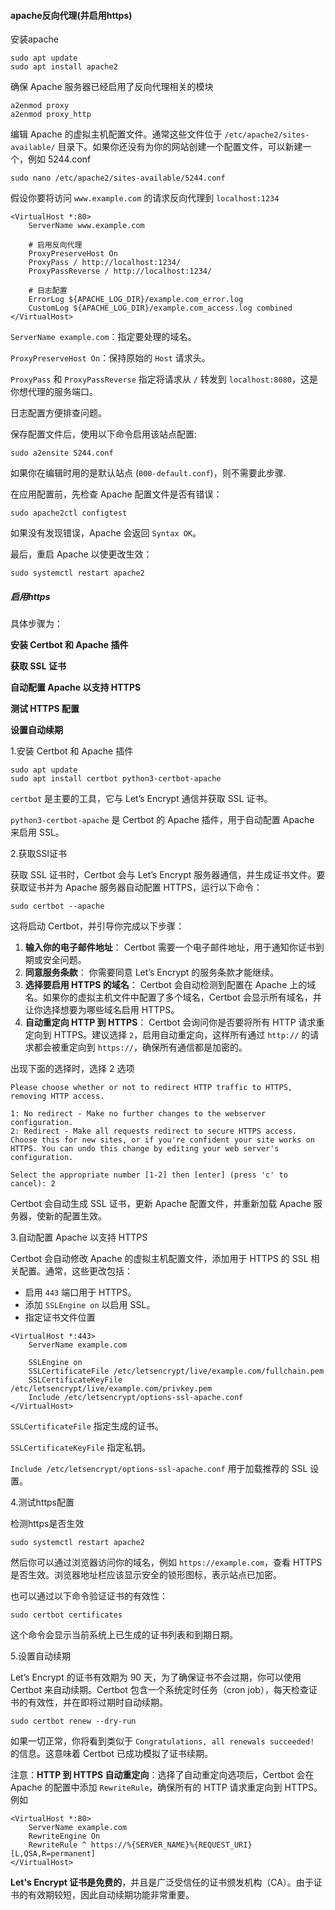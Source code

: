#### apache反向代理(并启用https)

安装apache

```
sudo apt update
sudo apt install apache2
```

确保 Apache 服务器已经启用了反向代理相关的模块

```
a2enmod proxy
a2enmod proxy_http
```

编辑 Apache 的虚拟主机配置文件。通常这些文件位于 `/etc/apache2/sites-available/` 目录下。如果你还没有为你的网站创建一个配置文件，可以新建一个，例如 5244.conf

```
sudo nano /etc/apache2/sites-available/5244.conf
```

假设你要将访问 `www.example.com` 的请求反向代理到 `localhost:1234`

```
<VirtualHost *:80>
    ServerName www.example.com

    # 启用反向代理
    ProxyPreserveHost On
    ProxyPass / http://localhost:1234/
    ProxyPassReverse / http://localhost:1234/

    # 日志配置
    ErrorLog ${APACHE_LOG_DIR}/example.com_error.log
    CustomLog ${APACHE_LOG_DIR}/example.com_access.log combined
</VirtualHost>

```

`ServerName example.com`：指定要处理的域名。

`ProxyPreserveHost On`：保持原始的 `Host` 请求头。

`ProxyPass` 和 `ProxyPassReverse` 指定将请求从 `/` 转发到 `localhost:8080`，这是你想代理的服务端口。

日志配置方便排查问题。



保存配置文件后，使用以下命令启用该站点配置:

```
sudo a2ensite 5244.conf
```

如果你在编辑时用的是默认站点 (`000-default.conf`)，则不需要此步骤.



在应用配置前，先检查 Apache 配置文件是否有错误：

```
sudo apache2ctl configtest
```

如果没有发现错误，Apache 会返回 `Syntax OK`。



最后，重启 Apache 以使更改生效：

```
sudo systemctl restart apache2
```





##### 启用https

具体步骤为：

**安装 Certbot 和 Apache 插件**

**获取 SSL 证书**

**自动配置 Apache 以支持 HTTPS**

**测试 HTTPS 配置**

**设置自动续期**



 1.安装 Certbot 和 Apache 插件

```
sudo apt update
sudo apt install certbot python3-certbot-apache
```

`certbot` 是主要的工具，它与 Let’s Encrypt 通信并获取 SSL 证书。

`python3-certbot-apache` 是 Certbot 的 Apache 插件，用于自动配置 Apache 来启用 SSL。



2.获取SSl证书

获取 SSL 证书时，Certbot 会与 Let’s Encrypt 服务器通信，并生成证书文件。要获取证书并为 Apache 服务器自动配置 HTTPS，运行以下命令：

```
sudo certbot --apache
```

这将启动 Certbot，并引导你完成以下步骤：

1. **输入你的电子邮件地址**： Certbot 需要一个电子邮件地址，用于通知你证书到期或安全问题。
2. **同意服务条款**： 你需要同意 Let’s Encrypt 的服务条款才能继续。
3. **选择要启用 HTTPS 的域名**： Certbot 会自动检测到配置在 Apache 上的域名。如果你的虚拟主机文件中配置了多个域名，Certbot 会显示所有域名，并让你选择想要为哪些域名启用 HTTPS。
4. **自动重定向 HTTP 到 HTTPS**： Certbot 会询问你是否要将所有 HTTP 请求重定向到 HTTPS。建议选择 `2`，启用自动重定向，这样所有通过 `http://` 的请求都会被重定向到 `https://`，确保所有通信都是加密的。

出现下面的选择时，选择 2 选项

```
Please choose whether or not to redirect HTTP traffic to HTTPS, removing HTTP access.

1: No redirect - Make no further changes to the webserver configuration.
2: Redirect - Make all requests redirect to secure HTTPS access. Choose this for new sites, or if you're confident your site works on HTTPS. You can undo this change by editing your web server's configuration.

Select the appropriate number [1-2] then [enter] (press 'c' to cancel): 2
```

Certbot 会自动生成 SSL 证书，更新 Apache 配置文件，并重新加载 Apache 服务器，使新的配置生效。



3.自动配置 Apache 以支持 HTTPS

Certbot 会自动修改 Apache 的虚拟主机配置文件，添加用于 HTTPS 的 SSL 相关配置。通常，这些更改包括：

- 启用 `443` 端口用于 HTTPS。
- 添加 `SSLEngine on` 以启用 SSL。
- 指定证书文件位置

```
<VirtualHost *:443>
    ServerName example.com

    SSLEngine on
    SSLCertificateFile /etc/letsencrypt/live/example.com/fullchain.pem
    SSLCertificateKeyFile /etc/letsencrypt/live/example.com/privkey.pem
    Include /etc/letsencrypt/options-ssl-apache.conf
</VirtualHost>
```

`SSLCertificateFile` 指定生成的证书。

`SSLCertificateKeyFile` 指定私钥。

`Include /etc/letsencrypt/options-ssl-apache.conf` 用于加载推荐的 SSL 设置。



4.测试https配置

检测https是否生效

```
sudo systemctl restart apache2
```

然后你可以通过浏览器访问你的域名，例如 `https://example.com`，查看 HTTPS 是否生效。浏览器地址栏应该显示安全的锁形图标，表示站点已加密。

也可以通过以下命令验证证书的有效性：

```
sudo certbot certificates
```

这个命令会显示当前系统上已生成的证书列表和到期日期。



5.设置自动续期

Let’s Encrypt 的证书有效期为 90 天，为了确保证书不会过期，你可以使用 Certbot 来自动续期。Certbot 包含一个系统定时任务（cron job），每天检查证书的有效性，并在即将过期时自动续期。

```
sudo certbot renew --dry-run
```

如果一切正常，你将看到类似于 `Congratulations, all renewals succeeded!` 的信息。这意味着 Certbot 已成功模拟了证书续期。



注意：**HTTP 到 HTTPS 自动重定向**：选择了自动重定向选项后，Certbot 会在 Apache 的配置中添加 `RewriteRule`，确保所有的 HTTP 请求重定向到 HTTPS。例如

```
<VirtualHost *:80>
    ServerName example.com
    RewriteEngine On
    RewriteRule ^ https://%{SERVER_NAME}%{REQUEST_URI} [L,QSA,R=permanent]
</VirtualHost>
```

**Let's Encrypt 证书是免费的**，并且是广泛受信任的证书颁发机构（CA）。由于证书的有效期较短，因此自动续期功能非常重要。
